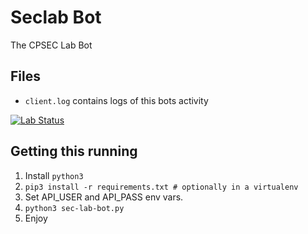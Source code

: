 Seclab Bot
==========

The CPSEC Lab Bot

Files
-----
* `client.log` contains logs of this bots activity

[![Lab Status](https://cpsecurity.club/status.svg)](https://cpsecurity.club/)

Getting this running
--------------------

1. Install `python3`
2. `pip3 install -r requirements.txt # optionally in a virtualenv`
3. Set API_USER and API_PASS env vars.
4. `python3 sec-lab-bot.py`
5. Enjoy
